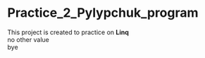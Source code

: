 # Practice_2_Pylypchuk_program
This project is created to practice on <strong>Linq</strong><br/>
no other value<br/>
bye
